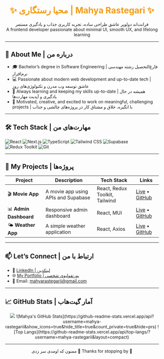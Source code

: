 <h1 align="center" style="color:#f39c12;">✨ محیا رستگاری | Mahya Rastegari ✨</h1>

<p align="center">
فرانت‌اند دولوپر عاشق طراحی ساده، تجربه کاربری جذاب و یادگیری مستمر  
<br/>
A frontend developer passionate about minimal UI, smooth UX, and lifelong learning
</p>

---

## 🧠 About Me | درباره من 

- 🎓 Bachelor’s degree in Software Engineering  | فارغ‌التحصیل رشته مهندسی نرم‌افزار
- 💻 Passionate about modern web development and up-to-date tech | عاشق توسعه وب مدرن و تکنولوژی‌های روز
- 🌱 Always learning and keeping my skills up-to-date | همیشه در حال یادگیری و آپدیت مهارت‌ها
- 🎯 Motivated, creative, and excited to work on meaningful, challenging projects | با انگیزه، خلاق و مشتاق کار در پروژه‌های چالشی و جذاب





---

## 🛠 Tech Stack | مهارت‌های من 

![React](https://img.shields.io/badge/-React-61DAFB?logo=react&logoColor=white&style=flat)
![Next.js](https://img.shields.io/badge/-Next.js-black?logo=next.js&style=flat)
![TypeScript](https://img.shields.io/badge/-TypeScript-3178C6?logo=typescript&logoColor=white&style=flat)
![Tailwind CSS](https://img.shields.io/badge/-TailwindCSS-38B2AC?logo=tailwind-css&logoColor=white&style=flat)
![Supabase](https://img.shields.io/badge/-Supabase-3ECF8E?logo=supabase&logoColor=white&style=flat)
![Redux Toolkit](https://img.shields.io/badge/-Redux_Toolkit-764ABC?logo=redux&logoColor=white&style=flat)
![Git](https://img.shields.io/badge/-Git-F05032?logo=git&logoColor=white&style=flat)

---

## 🚀 My Projects | پروژه‌ها


| Project | Description | Tech Stack | Links |
|--------|-------------|------------|-------|
| 🎬 **Movie App** | A movie app using APIs and Supabase | React, Redux Toolkit, Tailwind | [Live](https://movie-site-topaz.vercel.app) • [GitHub](https://github.com/mahya-rastegarii/movieSite.git) |
| 📊 **Admin Dashboard** | Responsive admin dashboard | React, MUI | [Live](https://admin-dashboard-alpha-five-14.vercel.app) • [GitHub](https://github.com/mahya-rastegarii/admin-dashboard) |
| 🌤 **Weather App** | A simple weather application | React, Axios | [Live](https://weather-app-sand-alpha.vercel.app) • [GitHub](https://github.com/mahya-rastegarii/weather-app) |


---
## 📫 Let’s Connect | ارتباط با من

- 🔗 [LinkedIn | لینکدین](https://www.linkedin.com/in/mahya-rastegari-1380m843)  
- 🌐 [My Portfolio | پورتفولیوی شخصی](https://your-portfolio-link.vercel.app)  
- 📧 Email: mahyarastegarii@gmail.com 

---

## 📈 GitHub Stats | آمار گیت‌هاب
<p align="center">
  <img src="https://github-readme-stats.vercel.app/api?username=mahya-rastegarii&show_icons=true&theme=tokyonight" />
  ![Mahya's GitHub Stats](https://github-readme-stats.vercel.app/api?username=mahya-rastegarii&show_icons=true&hide_title=true&count_private=true&hide=prs)
  ![Top Langs](https://github-readme-stats.vercel.app/api/top-langs/?username=mahya-rastegarii&layout=compact)


</p>

---

<p align="center">
ممنون که اومدی سر زدی 💛  
Thanks for stopping by 🌟  
</p>
